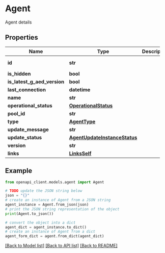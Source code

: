 # Agent

Agent details

## Properties

Name | Type | Description | Notes
------------ | ------------- | ------------- | -------------
**id** | **str** |  | [optional] [readonly] 
**is_hidden** | **bool** |  | [optional] 
**is_latest_g_aed_version** | **bool** |  | [optional] 
**last_connection** | **datetime** |  | [optional] 
**name** | **str** |  | [optional] 
**operational_status** | [**OperationalStatus**](OperationalStatus.md) |  | [optional] 
**pool_id** | **str** |  | [optional] 
**type** | [**AgentType**](AgentType.md) |  | [optional] 
**update_message** | **str** |  | [optional] 
**update_status** | [**AgentUpdateInstanceStatus**](AgentUpdateInstanceStatus.md) |  | [optional] 
**version** | **str** |  | [optional] 
**links** | [**LinksSelf**](LinksSelf.md) |  | [optional] 

## Example

```python
from openapi_client.models.agent import Agent

# TODO update the JSON string below
json = "{}"
# create an instance of Agent from a JSON string
agent_instance = Agent.from_json(json)
# print the JSON string representation of the object
print(Agent.to_json())

# convert the object into a dict
agent_dict = agent_instance.to_dict()
# create an instance of Agent from a dict
agent_form_dict = agent.from_dict(agent_dict)
```
[[Back to Model list]](../README.md#documentation-for-models) [[Back to API list]](../README.md#documentation-for-api-endpoints) [[Back to README]](../README.md)


